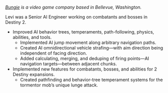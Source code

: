 _[Bungie](https://www.bungie.net/) is a video game company based in Bellevue, Washington._

Levi was a Senior AI Engineer working on combatants and bosses in Destiny 2.

-   Improved AI behavior trees, temperaments, path-following, physics, abilities, and tools.
    -   Implemented AI jump movement along arbitrary navigation paths.
    -   Created AI omnidirectional vehicle strafing—with aim direction being independent of facing direction.
    -   Added calculating, merging, and deduping of firing points—AI navigation targets—between adjacent chunks.
-   Implemented new features for combatants, bosses, and abilities for 2 Destiny expansions.
    -   Created pathfinding and behavior-tree temperament systems for the tormentor mob’s unique lunge attack.

